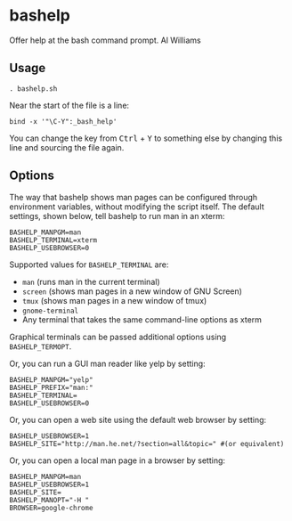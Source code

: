 bashelp
===

Offer help at the bash command prompt. Al Williams

Usage
---

    . bashelp.sh

Near the start of the file is a line:

    bind -x '"\C-Y":_bash_help'

You can change the key from <kbd>Ctrl</kbd> + <kbd>Y</kbd> to something else by
changing this line and sourcing the file again.

Options
-------

The way that bashelp shows man pages can be configured through environment
variables, without modifying the script itself.  The default settings, shown
below, tell bashelp to run man in an xterm:

    BASHELP_MANPGM=man
    BASHELP_TERMINAL=xterm
    BASHELP_USEBROWSER=0

Supported values for `BASHELP_TERMINAL` are:

* `man` (runs man in the current terminal)
* `screen` (shows man pages in a new window of GNU Screen)
* `tmux` (shows man pages in a new window of tmux)
* `gnome-terminal`
* Any terminal that takes the same command-line options as xterm

Graphical terminals can be passed additional options using `BASHELP_TERMOPT`.

Or, you can run a GUI man reader like yelp by setting:

    BASHELP_MANPGM="yelp"
    BASHELP_PREFIX="man:"
    BASHELP_TERMINAL=
    BASHELP_USEBROWSER=0

Or, you can open a web site using the default web browser by setting:

    BASHELP_USEBROWSER=1
    BASHELP_SITE="http://man.he.net/?section=all&topic=" #(or equivalent)

Or, you can open a local man page in a browser by setting:

    BASHELP_MANPGM=man
    BASHELP_USEBROWSER=1
    BASHELP_SITE=
    BASHELP_MANOPT="-H "
    BROWSER=google-chrome
